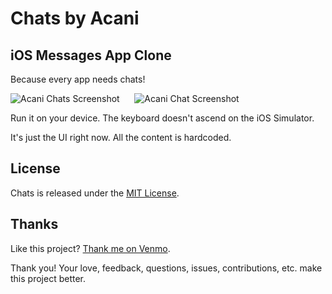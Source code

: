 # Chats by Acani

## iOS Messages App Clone

Because every app needs chats!

![Acani Chats Screenshot][1] &nbsp;&nbsp;&nbsp;&nbsp; ![Acani Chat Screenshot][2]

Run it on your device. The keyboard doesn't ascend on the iOS Simulator.

It's just the UI right now. All the content is hardcoded.

## License

Chats is released under the [MIT License][3].

## Thanks

Like this project? [Thank me on Venmo][4].

Thank you! Your love, feedback, questions, issues, contributions, etc. make this project better.


[1]: https://github.com/acani/Chats/raw/master/Screenshots/Chats.png
[2]: https://github.com/acani/Chats/raw/master/Screenshots/Chat.png
[3]: http://opensource.org/licenses/MIT
[4]: https://venmo.com/mattdipasquale
